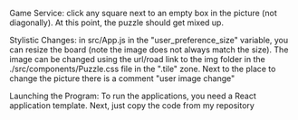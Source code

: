 Game Service:
click any square next to an empty box in the picture (not diagonally). At this point, the puzzle should get mixed up. 

Stylistic Changes:
in src/App.js in the "user_preference_size" variable, you can resize the board (note the image does not always match the size).
The image can be changed using the url/road link to the img folder in the ./src/components/Puzzle.css file in the ".tile" zone. Next to the place to change the picture there is a comment "user image change"

Launching the Program:
To run the applications, you need a React application template. Next, just copy the code from my repository
